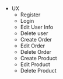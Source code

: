 - UX
  - Register
  - Login
  - Edit User Info
  - Delete user
  - Create Order
  - Edit Order
  - Delete Order
  - Create Product
  - Edit Product
  - Delete Product
